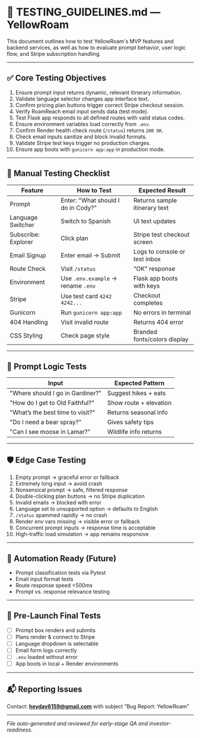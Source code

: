 # 🧪 TESTING_GUIDELINES.md — YellowRoam

This document outlines how to test YellowRoam's MVP features and backend services, as well as how to evaluate prompt behavior, user logic flow, and Stripe subscription handling.

---

## ✅ Core Testing Objectives

1. Ensure prompt input returns dynamic, relevant itinerary information.
2. Validate language selector changes app interface text.
3. Confirm pricing plan buttons trigger correct Stripe checkout session.
4. Verify RoamReach email input sends data (test mode).
5. Test Flask app responds to all defined routes with valid status codes.
6. Ensure environment variables load correctly from `.env`.
7. Confirm Render health check route (`/status`) returns `200 OK`.
8. Check email inputs sanitize and block invalid formats.
9. Validate Stripe test keys trigger no production charges.
10. Ensure app boots with `gunicorn app:app` in production mode.

---

## 🧰 Manual Testing Checklist

| Feature | How to Test | Expected Result |
|--------|-------------|-----------------|
| Prompt | Enter: "What should I do in Cody?" | Returns sample itinerary text |
| Language Switcher | Switch to Spanish | UI text updates |
| Subscribe: Explorer | Click plan | Stripe test checkout screen |
| Email Signup | Enter email → Submit | Logs to console or test inbox |
| Route Check | Visit `/status` | "OK" response |
| Environment | Use `.env.example` → rename `.env` | Flask app boots with keys |
| Stripe | Use test card `4242 4242...` | Checkout completes |
| Gunicorn | Run `gunicorn app:app` | No errors in terminal |
| 404 Handling | Visit invalid route | Returns 404 error |
| CSS Styling | Check page style | Branded fonts/colors display |

---

## 🧪 Prompt Logic Tests

| Input | Expected Pattern |
|-------|------------------|
| "Where should I go in Gardiner?" | Suggest hikes + eats |
| "How do I get to Old Faithful?" | Show route + elevation |
| "What’s the best time to visit?" | Returns seasonal info |
| "Do I need a bear spray?" | Gives safety tips |
| "Can I see moose in Lamar?" | Wildlife info returns |

---

## 🛡️ Edge Case Testing

1. Empty prompt → graceful error or fallback
2. Extremely long input → avoid crash
3. Nonsensical prompt → safe, filtered response
4. Double-clicking plan buttons → no Stripe duplication
5. Invalid emails → blocked with error
6. Language set to unsupported option → defaults to English
7. `/status` spammed rapidly → no crash
8. Render env vars missing → visible error or fallback
9. Concurrent prompt inputs → response time is acceptable
10. High-traffic load simulation → app remains responsive

---

## 🔁 Automation Ready (Future)

- Prompt classification tests via Pytest
- Email input format tests
- Route response speed <500ms
- Prompt vs. response relevance testing

---

## 🧾 Pre-Launch Final Tests

- [ ] Prompt box renders and submits
- [ ] Plans render & connect to Stripe
- [ ] Language dropdown is selectable
- [ ] Email form logs correctly
- [ ] `.env` loaded without error
- [ ] App boots in local + Render environments

---

## 📬 Reporting Issues

Contact: **heyday6159@gmail.com** with subject “Bug Report: YellowRoam”

---

*File auto-generated and reviewed for early-stage QA and investor-readiness.*